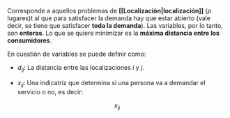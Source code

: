 
Corresponde a aquellos problemas de **[[Localización|localización]]** ($p$ lugares)t al que para satisfacer la demanda hay que estar abierto (vale decir, se tiene que satisfacer **toda la demanda**). Las variables, por lo tanto, son **enteras**. Lo que se quiere minimizar es la **máxima distancia entre los consumidores**. 

En cuestión de variables se puede definir como: 

- $d_{ij}$: La distancia entre las localizaciones $i$ y $j$. 

- $x_{ij}$: Una indicatriz que determina si una persona va a demandar el servicio o no, es decir: 

$$x_{ij}$$